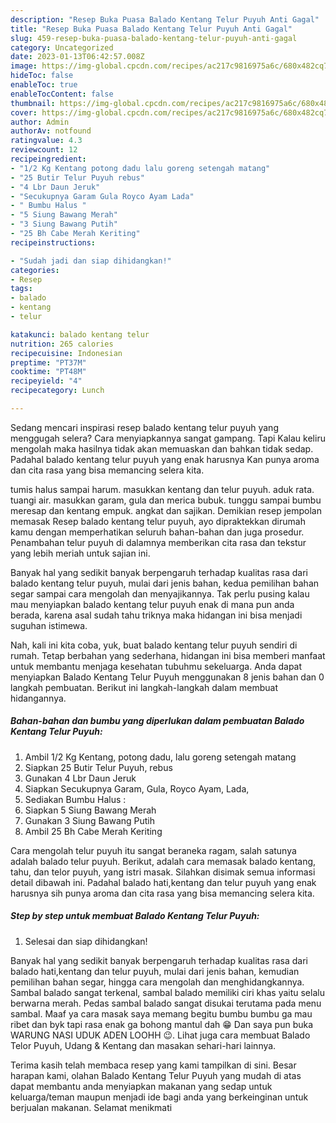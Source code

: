 ```yaml
---
description: "Resep Buka Puasa Balado Kentang Telur Puyuh Anti Gagal"
title: "Resep Buka Puasa Balado Kentang Telur Puyuh Anti Gagal"
slug: 459-resep-buka-puasa-balado-kentang-telur-puyuh-anti-gagal
category: Uncategorized
date: 2023-01-13T06:42:57.008Z
image: https://img-global.cpcdn.com/recipes/ac217c9816975a6c/680x482cq70/balado-kentang-telur-puyuh-foto-resep-utama.jpg
hideToc: false
enableToc: true
enableTocContent: false
thumbnail: https://img-global.cpcdn.com/recipes/ac217c9816975a6c/680x482cq70/balado-kentang-telur-puyuh-foto-resep-utama.jpg
cover: https://img-global.cpcdn.com/recipes/ac217c9816975a6c/680x482cq70/balado-kentang-telur-puyuh-foto-resep-utama.jpg
author: Admin
authorAv: notfound
ratingvalue: 4.3
reviewcount: 12
recipeingredient:
- "1/2 Kg Kentang potong dadu lalu goreng setengah matang"
- "25 Butir Telur Puyuh rebus"
- "4 Lbr Daun Jeruk"
- "Secukupnya Garam Gula Royco Ayam Lada"
- " Bumbu Halus "
- "5 Siung Bawang Merah"
- "3 Siung Bawang Putih"
- "25 Bh Cabe Merah Keriting"
recipeinstructions:

- "Sudah jadi dan siap dihidangkan!"
categories:
- Resep
tags:
- balado
- kentang
- telur

katakunci: balado kentang telur 
nutrition: 265 calories
recipecuisine: Indonesian
preptime: "PT37M"
cooktime: "PT48M"
recipeyield: "4"
recipecategory: Lunch

---
```



Sedang mencari inspirasi resep balado kentang telur puyuh yang menggugah selera? Cara menyiapkannya sangat gampang. Tapi Kalau keliru mengolah maka hasilnya tidak akan memuaskan dan bahkan tidak sedap. Padahal balado kentang telur puyuh yang enak harusnya Kan punya aroma dan cita rasa yang bisa memancing selera kita.


tumis halus sampai harum. masukkan kentang dan telur puyuh. aduk rata. tuangi air. masukkan garam, gula dan merica bubuk. tunggu sampai bumbu meresap dan kentang empuk. angkat dan sajikan. Demikian resep jempolan memasak Resep balado kentang telur puyuh, ayo dipraktekkan dirumah kamu dengan memperhatikan seluruh bahan-bahan dan juga prosedur. Penambahan telur puyuh di dalamnya memberikan cita rasa dan tekstur yang lebih meriah untuk sajian ini.

Banyak hal yang sedikit banyak berpengaruh terhadap kualitas rasa dari balado kentang telur puyuh, mulai dari jenis bahan, kedua pemilihan bahan segar sampai cara mengolah dan menyajikannya. Tak perlu pusing kalau mau menyiapkan balado kentang telur puyuh enak di mana pun anda berada, karena asal sudah tahu triknya maka hidangan ini bisa menjadi suguhan istimewa.


Nah, kali ini kita coba, yuk, buat balado kentang telur puyuh sendiri di rumah. Tetap berbahan yang sederhana, hidangan ini bisa memberi manfaat untuk membantu menjaga kesehatan tubuhmu sekeluarga. Anda dapat menyiapkan Balado Kentang Telur Puyuh menggunakan 8 jenis bahan dan 0 langkah pembuatan. Berikut ini langkah-langkah dalam membuat hidangannya.

<!--inarticleads1-->

##### Bahan-bahan dan bumbu yang diperlukan dalam pembuatan Balado Kentang Telur Puyuh:

1. Ambil 1/2 Kg Kentang, potong dadu, lalu goreng setengah matang
1. Siapkan 25 Butir Telur Puyuh, rebus
1. Gunakan 4 Lbr Daun Jeruk
1. Siapkan Secukupnya Garam, Gula, Royco Ayam, Lada,
1. Sediakan  Bumbu Halus :
1. Siapkan 5 Siung Bawang Merah
1. Gunakan 3 Siung Bawang Putih
1. Ambil 25 Bh Cabe Merah Keriting


Cara mengolah telur puyuh itu sangat beraneka ragam, salah satunya adalah balado telur puyuh. Berikut, adalah cara memasak balado kentang, tahu, dan telor puyuh, yang istri masak. Silahkan disimak semua informasi detail dibawah ini. Padahal balado hati,kentang dan telur puyuh yang enak harusnya sih punya aroma dan cita rasa yang bisa memancing selera kita. 

<!--inarticleads2-->

##### Step by step untuk membuat Balado Kentang Telur Puyuh:


1. Selesai dan siap dihidangkan!

Banyak hal yang sedikit banyak berpengaruh terhadap kualitas rasa dari balado hati,kentang dan telur puyuh, mulai dari jenis bahan, kemudian pemilihan bahan segar, hingga cara mengolah dan menghidangkannya. Sambal balado sangat terkenal, sambal balado memiliki ciri khas yaitu selalu berwarna merah. Pedas sambal balado sangat disukai terutama pada menu sambal. Maaf ya cara masak saya memang begitu bumbu bumbu ga mau ribet dan byk tapi rasa enak ga bohong mantul dah 😁 Dan saya pun buka WARUNG NASI UDUK ADEN LOOHH 😉. Lihat juga cara membuat Balado Telor Puyuh, Udang &amp; Kentang dan masakan sehari-hari lainnya. 

Terima kasih telah membaca resep yang kami tampilkan di sini. Besar harapan kami, olahan Balado Kentang Telur Puyuh yang mudah di atas dapat membantu anda menyiapkan makanan yang sedap untuk keluarga/teman maupun menjadi ide bagi anda yang berkeinginan untuk berjualan makanan. Selamat menikmati
